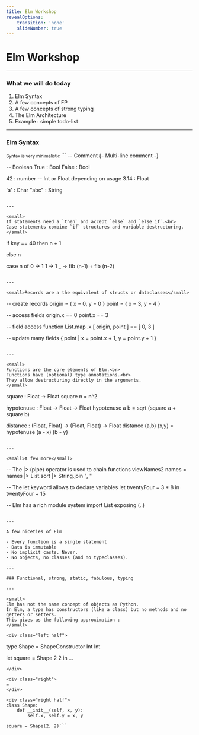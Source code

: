```yaml
---
title: Elm Workshop
revealOptions:
    transition: 'none'
    slideNumber: true
---
```

<link rel="stylesheet" href="https://use.fontawesome.com/releases/v5.0.13/css/all.css" integrity="sha384-DNOHZ68U8hZfKXOrtjWvjxusGo9WQnrNx2sqG0tfsghAvtVlRW3tvkXWZh58N9jp" crossorigin="anonymous">
<h1>Elm Workshop</h1>

---

### What we will do today

1. Elm Syntax
2. A few concepts of FP
3. A few concepts of strong typing
4. The Elm Architecture
5. Example : simple todo-list

---

### Elm Syntax

<small>
Syntax is very minimalistic
</small>
```
-- Comment
{-
Multi-line comment
-}

-- Boolean
True  : Bool
False : Bool

42    : number  -- Int or Float depending on usage
3.14  : Float

'a'   : Char
"abc" : String
```

---

<small>
If statements need a `then` and accept `else` and `else if`.<br>
Case statements combine `if` structures and variable destructuring.
</small>

```
if key == 40 then
    n + 1

else
    n

case n of
  0 -> 1
  1 -> 1
  _ -> fib (n-1) + fib (n-2)
```

---

<small>Records are a the equivalent of structs or dataclasses</small>

```
-- create records
origin = { x = 0, y = 0 }
point = { x = 3, y = 4 }

-- access fields
origin.x == 0
point.x == 3

-- field access function
List.map .x [ origin, point ] == [ 0, 3 ]

-- update many fields
{ point | x = point.x + 1, y = point.y + 1 }
```

---

<small>
Functions are the core elements of Elm.<br>
Functions have (optional) type annotations.<br>
They allow destructuring directly in the arguments.
</small>
```
square : Float -> Float
square n =
  n^2

hypotenuse : Float -> Float -> Float
hypotenuse a b =
  sqrt (square a + square b)

distance : (Float, Float) -> (Float, Float) -> Float
distance (a,b) (x,y) =
  hypotenuse (a - x) (b - y)
```

---

<small>A few more</small>

```
-- The |> (pipe) operator is used to chain functions
viewNames2 names =
  names
    |> List.sort
    |> String.join ", "

-- The let keyword allows to declare variables
let
  twentyFour =
    3 * 8
in
twentyFour + 15

-- Elm has a rich module system
import List exposing (..)
```

---

A few niceties of Elm

- Every function is a single statement
- Data is immutable
- No implicit casts. Never.
- No objects, no classes (and no typeclasses).

---

### Functional, strong, static, fabulous, typing

---

<small>
Elm has not the same concept of objects as Python.
In Elm, a type has constructors (like a class) but no methods and no getters or setters.
This gives us the following approximation :
</small>

<div class="left half">
```
type Shape = ShapeConstructor Int Int

let
    square = Shape 2 2
in
    ...
```
</div>

<div class="right">
=
</div>

<div class="right half">
class Shape:
    def __init__(self, x, y):
        self.x, self.y = x, y

square = Shape(2, 2)```
```
</div>
